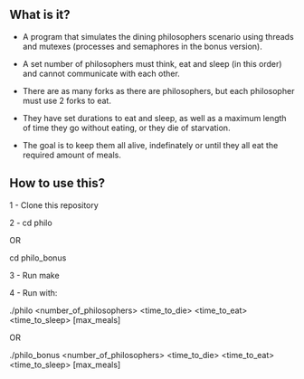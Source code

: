 ## What is it?
- A program that simulates the dining philosophers scenario using threads and mutexes (processes and semaphores in the bonus version).

- A set number of philosophers must think, eat and sleep (in this order) and cannot communicate with each other.

- There are as many forks as there are philosophers, but each philosopher must use 2 forks to eat.

- They have set durations to eat and sleep, as well as a maximum length of time they go without eating, or they die of starvation.

- The goal is to keep them all alive, indefinately or until they all eat the required amount of meals.

## How to use this?
1 - Clone this repository

2 - cd philo

  OR
  
  cd philo_bonus

3 - Run make

4 - Run with:

  ./philo <number_of_philosophers> <time_to_die> <time_to_eat> <time_to_sleep> [max_meals]

  OR

  ./philo_bonus <number_of_philosophers> <time_to_die> <time_to_eat> <time_to_sleep> [max_meals]
